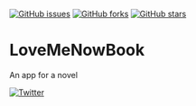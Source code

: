 [![GitHub issues](https://img.shields.io/github/issues/Mogakamo/LoveMeNowBook)](https://github.com/Mogakamo/LoveMeNowBook/issues)
[![GitHub forks](https://img.shields.io/github/forks/Mogakamo/LoveMeNowBook)](https://github.com/Mogakamo/LoveMeNowBook/network)
[![GitHub stars](https://img.shields.io/github/stars/Mogakamo/LoveMeNowBook)](https://github.com/Mogakamo/LoveMeNowBook/stargazers)


# LoveMeNowBook
An app for a novel

[![Twitter](https://img.shields.io/twitter/url?style=social)](https://twitter.com/intent/tweet?text=Wow:&url=https%3A%2F%2Fgithub.com%2FMogakamo%2FLoveMeNowBook)
